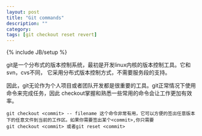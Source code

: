 ```yaml
---
layout: post
title: "Git commands"
description: ""
category: 
tags: [git checkout reset revert]
---
```

{% include JB/setup %}
 
git是一个分布式的版本控制系统，最初是开发linux内核的版本控制工具。它和svn，cvs不同， 它采用分布式版本控制方式，不需要服务段的支持。

因此，git无论作为个人项目或者团队开发都是很重要的工具。git正常情况下使用命令来完成任务，因此 checkout掌握和熟悉一些常用的命令会让工作更加有效率。 

	git checkout <commit> -- filename 这个命令非常有用，它可以方便的签出任意版本下的任意文件到当前的工作区。如果你需要签出某个<commit>,你只需要
	git checkout <commit> 或者git reset <commit> 
